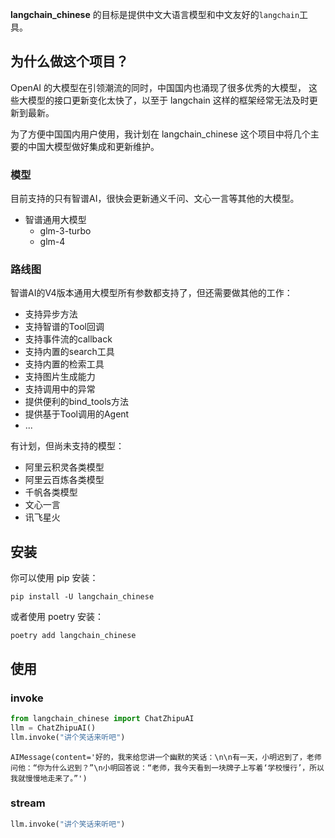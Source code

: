 **langchain_chinese** 的目标是提供中文大语言模型和中文友好的`langchain`工具。

## 为什么做这个项目？
OpenAI 的大模型在引领潮流的同时，中国国内也涌现了很多优秀的大模型，
这些大模型的接口更新变化太快了，以至于 langchain 这样的框架经常无法及时更新到最新。

为了方便中国国内用户使用，我计划在 langchain_chinese 这个项目中将几个主要的中国大模型做好集成和更新维护。

### 模型

目前支持的只有智谱AI，很快会更新通义千问、文心一言等其他的大模型。

- 智谱通用大模型
  - glm-3-turbo
  - glm-4

### 路线图

智谱AI的V4版本通用大模型所有参数都支持了，但还需要做其他的工作：

- 支持异步方法
- 支持智谱的Tool回调
- 支持事件流的callback
- 支持内置的search工具
- 支持内置的检索工具
- 支持图片生成能力
- 支持调用中的异常
- 提供便利的bind_tools方法
- 提供基于Tool调用的Agent
- ...

有计划，但尚未支持的模型：

- 阿里云积灵各类模型
- 阿里云百炼各类模型
- 千帆各类模型
- 文心一言
- 讯飞星火


## 安装

你可以使用 pip 安装：
```
pip install -U langchain_chinese
```

或者使用 poetry 安装：
```
poetry add langchain_chinese
```

## 使用

### invoke
```python
from langchain_chinese import ChatZhipuAI
llm = ChatZhipuAI()
llm.invoke("讲个笑话来听吧")
```

```
AIMessage(content='好的，我来给您讲一个幽默的笑话：\n\n有一天，小明迟到了，老师问他：“你为什么迟到？”\n小明回答说：“老师，我今天看到一块牌子上写着‘学校慢行’，所以我就慢慢地走来了。”')
```

### stream
```python
llm.invoke("讲个笑话来听吧")
```
